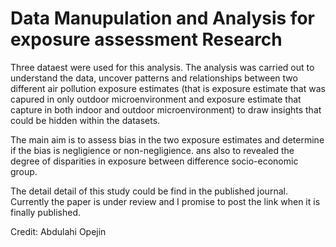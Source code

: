 # Data Manupulation and Analysis for exposure assessment Research


Three dataest were used for this analysis. The analysis was carried out to understand the data, uncover patterns and relationships between two different air pollution exposure estimates (that is exposure estimate that was capured in only outdoor microenvironment and exposure estimate that capture in both indoor and outdoor microenvironment) to draw insights that could be hidden within the datasets. 

The main aim is to assess bias in the two exposure estimates and determine if the bias is negligience or non-negligience. ans also to revealed the degree of disparities in exposure between difference socio-economic group.



The detail detail of this study could be find in the published journal. Currently the paper is under review and I promise to post the link when it is finally published.




Credit: Abdulahi Opejin


